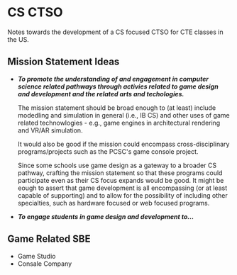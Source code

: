 # CS CTSO

Notes towards the development of a CS focused CTSO for CTE classes in the US.

## Mission Statement Ideas

* ***To promote the understanding of and engagement in computer science related pathways through activies related to game design and development and the related arts and techologies.***

   The mission statement should be broad enough to (at least) include modedling and simulation in general (i.e., IB CS) and other uses of game related technowlogies - e.g., game engines in architectural rendering and VR/AR simulation.

   It would also be good if the mission could encompass cross-disciplinary programs/projects such as the PCSC's game console project.

   Since some schools use game design as a gateway to a broader CS pathway, crafting the mission statement so that these programs could participate even as their CS focus expands would be good. It might be eough to assert that game development is all encompassing (or at least capable of supporting) and to allow for the possibility of including other specialties, such as hardware focused or web focused programs.
   
* ***To engage students in game design and development to...***

## Game Related SBE

* Game Studio
* Consale Company
